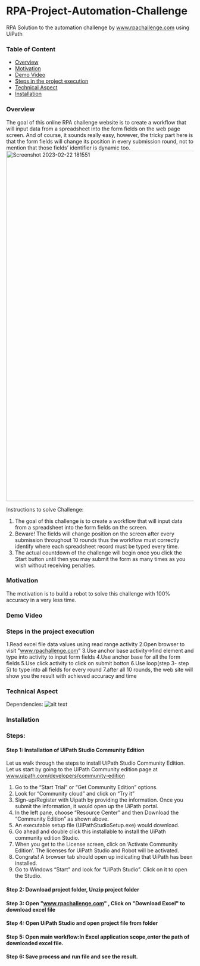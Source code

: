 # RPA-Project-Automation-Challenge
RPA Solution to the automation challenge by www.rpachallenge.com using UiPath

### Table of Content
  * [Overview](#overview)
  * [Motivation](#motivation)
  * [Demo Video](#demo-video)
  * [Steps in the project execution](#steps-in-the-project-execution)
  * [Technical Aspect](#technical-aspect)
  * [Installation](#installation)
  

### Overview 
The goal of this online RPA challenge website is to create a workflow that will input data from a spreadsheet into the form fields on the web page screen. And of course, it sounds really easy, however, the tricky part here is that the form fields will change its position in every submission round, not to mention that those fields’ identifier is dynamic too.
<img width="941" alt="Screenshot 2023-02-22 181551" src="https://user-images.githubusercontent.com/122998236/220623610-cbdd6f7e-ff1e-43fd-90cc-cc79a6a92f20.png">

Instructions to solve Challenge:
1. The goal of this challenge is to create a workflow that will input data from a spreadsheet into the form fields on the screen.</br>
2. Beware! The fields will change position on the screen after every submission throughout 10 rounds thus the workflow must correctly identify where each spreadsheet record must be typed every time.</br>
3. The actual countdown of the challenge will begin once you click the Start button until then you may submit the form as many times as you wish without receiving penalties.</br>

### Motivation
The motivation is to build a robot to solve this challenge with 100% accuracy in a very less time.
### Demo Video

### Steps in the project execution
1.Read excel file data values using read range activity
2.Open browser to visit "www.rpachallenge.com"
3.Use anchor base activity->find element and type into activity to input form fields
4.Use anchor base for all the form fields
5.Use click activity to click on submit botton
6.Use loop(step 3- step 5) to type into all fields for every round
7.after all 10 rounds, the web site will show you the result with achieved accuracy and time

### Technical Aspect
Dependencies:
![alt text](https://github.com/argadevidya/RPA-Project-Clothing-Consultant/blob/main/dependencies.png)
### Installation
### Steps:
#### Step 1: Installation of UiPath Studio Community Edition
Let us walk through the steps to install UiPath Studio Community Edition. 
Let us start by going to the UiPath Community edition page at www.uipath.com/developers/community-edition
1.	Go to the “Start Trial” or “Get Community Edition” options. 
2.	Look for “Community cloud” and click on “Try it” 
3.	Sign-up/Register with Uipath by providing the information. Once you submit the information, it would open up the UiPath portal. 
4.	In the left pane, choose “Resource Center” and then Download the “Community Edition” as shown above.
5.	An executable setup file (UiPathStudioSetup.exe) would download.
6.	Go ahead and double click this installable to install the UiPath community edition Studio. 
7.	When you get to the License screen, click on ‘Activate Community Edition’. The licenses for UiPath Studio and Robot will be activated. 
8.	Congrats! A browser tab should open up indicating that UiPath has been installed. 
9.	Go to Windows “Start” and look for “UiPath Studio”. Click on it to open the Studio.
#### Step 2: Download project folder, Unzip project folder
#### Step 3: Open "www.rpachallenge.com" , Click on "Download Excel" to download excel file
#### Step 4: Open UiPath Studio and open project file from folder
#### Step 5: Open main workflow:In Excel application scope,enter the path of downloaded excel file.
#### Step 6: Save process and run file and see the result.
